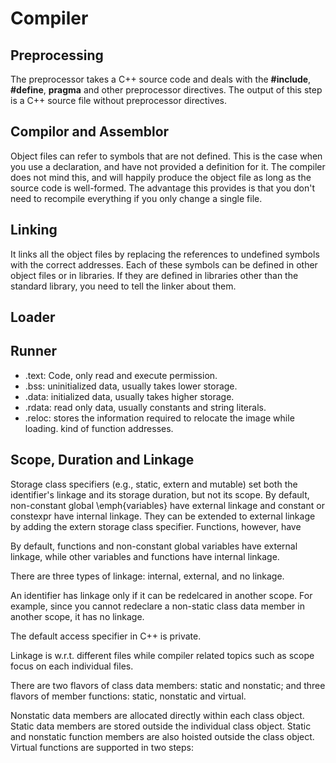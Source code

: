 # Compiler

## Preprocessing
The preprocessor takes a C++ source code and deals with the **#include**, **#define**, **pragma** and other preprocessor directives. The output of this step is a C++ source file without preprocessor directives.

## Compilor and Assemblor
Object files can refer to symbols that are not defined. This is the case when you use a declaration, and have not provided a definition for it. The compiler does not mind this, and will happily produce the object file as long as the source code is well-formed. The advantage this provides is that you don't need to recompile everything if you only change a single file.

## Linking
It links all the object files by replacing the references to undefined symbols with the correct addresses. Each of these symbols can be defined in other object files or in libraries. If they are defined in libraries other than the standard library, you need to tell the linker about them.

## Loader

## Runner

- .text: Code, only read and execute permission.
- .bss: uninitialized data, usually takes lower storage.
- .data: initialized data, usually takes higher storage.
- .rdata: read only data, usually constants and string literals.
- .reloc: stores the information required to relocate the image while loading. kind of function addresses.

## Scope, Duration and Linkage
Storage class specifiers (e.g., static, extern and mutable) set both the identifier's linkage and its storage duration, but not its scope. By default, non-constant global \emph{variables} have external linkage and constant or constexpr have internal linkage. They can be extended to external linkage by adding the extern storage class specifier. Functions, however, have 

By default, functions and non-constant global variables have external linkage, while other variables and functions have internal linkage.

There are three types of linkage: internal, external, and no linkage.

An identifier has linkage only if it can be redelcared in another scope. For example, since you cannot redeclare a non-static class data member in another scope, it has no linkage.


The default access specifier in C++ is private.

Linkage is w.r.t. different files while compiler related topics such as scope focus on each individual files.

There are two flavors of class data members: static and nonstatic; and three flavors of member functions: static, nonstatic and virtual.

Nonstatic data members are allocated directly within each class object. Static data members are stored outside the individual class object. Static and nonstatic function members are also hoisted outside the class object. Virtual functions are supported in two steps: